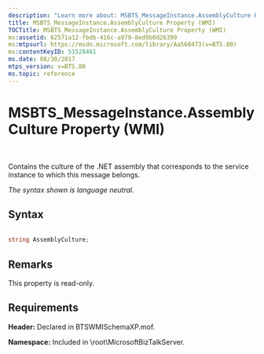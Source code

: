 ```yaml
---
description: "Learn more about: MSBTS_MessageInstance.AssemblyCulture Property (WMI)"
title: MSBTS_MessageInstance.AssemblyCulture Property (WMI)
TOCTitle: MSBTS_MessageInstance.AssemblyCulture Property (WMI)
ms:assetid: 62571a12-fbdb-416c-a979-8ed9b0d26399
ms:mtpsurl: https://msdn.microsoft.com/library/Aa560473(v=BTS.80)
ms:contentKeyID: 51528461
ms.date: 08/30/2017
mtps_version: v=BTS.80
ms.topic: reference
---
```


# MSBTS\_MessageInstance.AssemblyCulture Property (WMI)

 

Contains the culture of the .NET assembly that corresponds to the service instance to which this message belongs.

*The syntax shown is language neutral.*

## Syntax

```C#
  
string AssemblyCulture;  
```

## Remarks

This property is read-only.

## Requirements

**Header:** Declared in BTSWMISchemaXP.mof.

**Namespace:** Included in \\root\\MicrosoftBizTalkServer.

